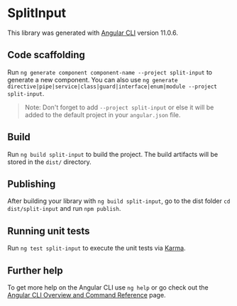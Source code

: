 # SplitInput

This library was generated with [Angular CLI](https://github.com/angular/angular-cli) version 11.0.6.

## Code scaffolding

Run `ng generate component component-name --project split-input` to generate a new component. You can also use `ng generate directive|pipe|service|class|guard|interface|enum|module --project split-input`.
> Note: Don't forget to add `--project split-input` or else it will be added to the default project in your `angular.json` file. 

## Build

Run `ng build split-input` to build the project. The build artifacts will be stored in the `dist/` directory.

## Publishing

After building your library with `ng build split-input`, go to the dist folder `cd dist/split-input` and run `npm publish`.

## Running unit tests

Run `ng test split-input` to execute the unit tests via [Karma](https://karma-runner.github.io).

## Further help

To get more help on the Angular CLI use `ng help` or go check out the [Angular CLI Overview and Command Reference](https://angular.io/cli) page.
